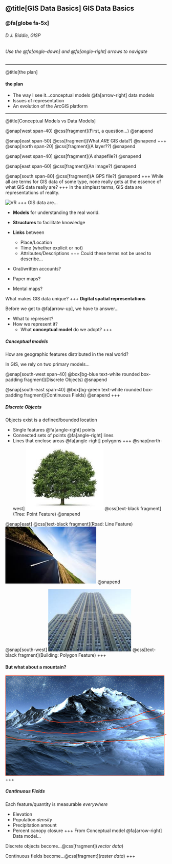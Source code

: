 @title[GIS Data Basics]
GIS Data Basics
-------------------------------
### @fa[globe fa-5x]
###### D.J. Biddle, GISP
###### Use the @fa[angle-down] and @fa[angle-right] arrows to navigate
---
@title[the plan]
#### the plan
- The way I see it...conceptual models @fa[arrow-right] data models
- Issues of representation
- An evolution of the ArcGIS platform
---
@title[Conceptual Models vs Data Models]

@snap[west span-40]
@css[fragment](First, a question...)
@snapend

@snap[east span-50]
@css[fragment](What *ARE* GIS data?)
@snapend
+++
@snap[north span-20]
@css[fragment](A layer??)
@snapend

@snap[west span-40]
@css[fragment](A shapefile?)
@snapend

@snap[east span-60]
@css[fragment](An image?)
@snapend

@snap[south span-80]
@css[fragment](A GPS file?)
@snapend
+++
While all are terms for GIS data of some type, none really gets at the essence of what GIS data really are?
+++
In the simplest terms, GIS data are representations of reality. 

![VR](https://media.giphy.com/media/26AHxbQMIf0CzRdTO/giphy.gif)
+++
GIS data are...

- **Models** for understanding the real world.
- **Structures** to facilitate knowledge
- **Links** between
    - Place/Location
	- Time (whether explicit or not)
	- Attributes/Descriptions
+++
Could these terms not be used to describe...

- Oral/written accounts?
- Paper maps? 
- Mental maps? 

What makes GIS data unique? 
+++
**Digital spatial representations**

Before we get to @fa[arrow-up], we have to answer...

- What to represent?
- How we represent it? 
    - What **conceptual model** do we adopt? 
+++
##### Conceptual models

How are geographic features distributed in the real world?

In GIS, we rely on two primary models...



@snap[south-west span-40]
@box[bg-blue text-white rounded box-padding fragment](Discrete Objects)
@snapend

@snap[south-east span-40]
@box[bg-green text-white rounded box-padding fragment](Continuous Fields)
@snapend
+++
##### Discrete Objects

Objects exist is a defined/bounded location

- Single features @fa[angle-right] points
- Connected sets of points @fa[angle-right] lines
- Lines that enclose areas @fa[angle-right] polygons
+++
@snap[north-west]
![tree](images/tree.jpg) @css[text-black fragment](Tree: Point Feature)
@snapend

@snap[east]
@css[text-black fragment](Road: Line Feature) 
![Road](images/road.jpg)
@snapend

@snap[south-west]
![building](images/building.jpg) @css[text-black fragment](Building: Polygon Feature)
+++
#### But what about a mountain? 
![mountain](images/mountain.png)
+++
##### Continuous Fields

Each feature/quantity is measurable *everywhere*

- Elevation
- Population *density*
- Precipitation amount
- Percent canopy closure
+++
From Conceptual model @fa[arrow-right] Data model...

Discrete objects become...@css[fragment](*vector data*)

Continuous fields become...@css[fragment](*raster data*)
+++

